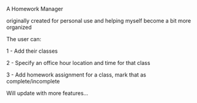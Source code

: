 A Homework Manager

originally created for personal use and helping myself become a bit more organized 


The user can:

1 - Add their classes

2 - Specify an office hour location and time for that class

3 - Add homework assignment for a class, mark that as complete/incomplete


Will update with more features...
